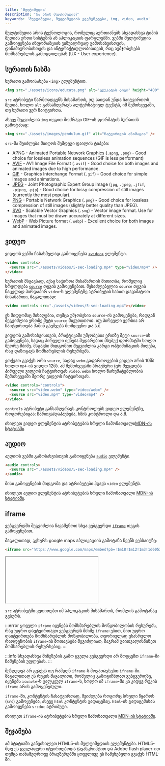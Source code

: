 ```yaml
---
title: 'მულტიმედია'
description: 'რა არის მულტიმედია?'
keywords: 'მულტიმედია, მულტიმედიის ელემენეტები, img, video, audio'
---
```


მულტიმედია არის ტექნოლოგია, რომელიც აერთიანებს სხვადასხვა ტიპის მედიას ერთი სისტემის ან აპლიკაციის ფარგლებში.
ვებში მულტიმედია გამოიყენება ინფორამციის ვიზუალრუად გამოსახვისთვის, დინამიურობისთვის და ინტერაქტიულობისთვის, რაც აუმჯობესებს მომხარებლის გამოცდილებას (UX - User experience).

## სურათის ჩასმა

სურათი გამოისახება `<img>` ელემენტით.

```html preview
<img src="./assets/icons/educata.png" alt="ედუკატას ლოგო" height="400" />
```

`src` ატრიბუტი წარმოადგენს მისამართს, თუ საიდან უნდა ჩაიტვირთოს მედია, ხოლო `alt` განსაზღვრავს ალტერნატიულ ტექსტს,
იმ შემთხვევაში, თუ სურათი ვერ ჩაიტვირთა.

ასევე შეგვიძლია `img` თეგით მოძრავი GIF-ის ფორმატის სურათის გამოტანაც:

```html preview
<img src="./assets/images/pendulum.gif" alt="ჩატვირთვის ანიმაცია" />
```

`src`-მა შეიძლება მიიღოს შემდეგი ფაილის ტიპები:

<!-- TODO: გადათარგმნე აღწერის ნაწილი -->

- [APNG](https://developer.mozilla.org/en-US/docs/Web/Media/Guides/Formats/Image_types#apng_animated_portable_network_graphics) - Animated Portable Network Graphics (`.apng`, `.png`) - Good choice for lossless animation sequences (GIF is less performant)
- [AVIF](https://developer.mozilla.org/en-US/docs/Web/Media/Guides/Formats/Image_types#avif_image) - AV1 Image File Format (`.avif`) - Good choice for both images and animated images due to high performance.
- [GIF](https://developer.mozilla.org/en-US/docs/Web/Media/Guides/Formats/Image_types#gif_graphics_interchange_format) - Graphics Interchange Format (`.gif`) - Good choice for simple images and animations.
- [JPEG](https://developer.mozilla.org/en-US/docs/Web/Media/Guides/Formats/Image_types#jpeg_joint_photographic_experts_group_image) - Joint Photographic Expert Group image (`jpg`, `.jpeg`, `.jfif`, `.pjpeg`, `.pjp`) - Good choice for lossy compression of still images (currently the most popular).
- [PNG](https://developer.mozilla.org/en-US/docs/Web/Media/Guides/Formats/Image_types#png_portable_network_graphics) - Portable Network Graphics (`.png`) - Good choice for lossless compression of still images (slightly better quality than JPEG).
- [SVG](https://developer.mozilla.org/en-US/docs/Web/Media/Guides/Formats/Image_types#svg_scalable_vector_graphics) - Scalable Vector Graphics (`.svg`) - Vector image format. Use for images that must be drawn accurately at different sizes.
- [WebP](https://developer.mozilla.org/en-US/docs/Web/Media/Guides/Formats/Image_types#webp_image) - Web Picture format (`.webp`) - Excellent choice for both images and animated images.

## ვიდეო

ვიდეოს ვებში ჩასასმელად გამოიყენება [`<video>`](https://developer.mozilla.org/en-US/docs/Web/HTML/Reference/Elements/video) ელემენტი.

```html preview
<video controls>
  <source src="./assets/videos/5-sec-loading.mp4" type="video/mp4" />
</video>
```

სურათის მსგავსად, აქაც საჭიროა მისამართის მითითბა, რომელიც სრულდება [`source`](https://developer.mozilla.org/en-US/docs/Web/HTML/Reference/Elements/source) თეგის გამოყენებით.
შესაძლებელია `source` თეგის ნაცვლად პირდაპირ `video`-ს ელემენტზე ატრიბუტის სახით დავამატოთ მისამართი, მაგალითად:

```html
<video controls src="./assets/videos/5-sec-loading.mp4"></video>
```

ეს მიდგომაც მისაღებია, თუმცა უმჯობესია `source`-ის გამოყენება, რადგან შეგვიძლია ერთზე მეტი `source` მივუთითოთ.
თუ პირველი ვერსია არ ჩაიტვირთება მაშინ გაეშვება მომდევნო და ა.შ.

ვიდეოს გამოსახვისთვის, პრაქტიკაში უმჯობესია ერთზე მეტი `source`-ის გამოყენება, სადაც პირველი იქნება შედარებით მსუბუქ ფორმატში ხოლო მეორე მძიმე.
მსგავსი მიდგომით შეგვიძლია კარგი ოპტიმიზაციის მიღება, რაც დაზოგავს მომხარებლის რესურსებს.

ვთქვათ გვაქვს ორი `source`, სადაც `webm` გაფართოვების ვიდეო არის 10მბ ხოლო `mp4`-ის ვიდეო 12მბ. ამ შემთხვევაში ბრაუზერი ჯერ შეეცდება
პირველი ვიდეოს ჩატვირთვას `video.webm` ხოლო წარუმატებლობის შემთხვევაში მეორე ვიდეოს ჩატვირთვას.

```html
<video controls="controls">
  <source src="video.webm" type="video/webm" />
  <source src="video.mp4" type="video/mp4" />
</video>
```

`controls` ატრიბუტი განსაზღვრავს კონტროლებს ვიდეო ელემენტზე, როგორებიცაა: ჩართვა/დაპაუზება, ხმის კონტროლი და ა.შ.

იხილეთ ვიდეო ელემენტის ატრიბუტების სრული ჩამონათვალი[MDN-ის სტატიაში](https://developer.mozilla.org/en-US/docs/Web/HTML/Reference/Elements/video#attributes).

## აუდიო

აუდიოს ვებში გამოსახვისთვის გამოიყენება [`audio`](https://developer.mozilla.org/en-US/docs/Web/HTML/Reference/Elements/audio) ელემენტი.

```html preview
<audio controls>
  <source src="./assets/videos/5-sec-loading.mp4" />
</audio>
```

მისი გამოყენების მიდგომა და ატრიბუტები ჰგავს `video` ელემენტს.

იხილეთ აუდიო ელემენტის ატრიბუტების სრული ჩამონათვალი [MDN-ის სტატიაში](https://developer.mozilla.org/en-US/docs/Web/HTML/Reference/Elements/audio#attributes).

## iframe

ვებგვერდში შეგვიძლია ჩავაშენოთ სხვა ვებგვერდი [`iframe`](https://developer.mozilla.org/en-US/docs/Web/HTML/Reference/Elements/iframe) თეგის გამოყენებით.

მაგალითად, გვსურს google maps აპლიკაციის გამოტანა ჩვენს ვებსაიტზე:

```html
<iframe src="https://www.google.com/maps/embed?pb=!1m18!1m12!1m3!1d6053278.568476672!2d38.07323725028378!3d42.19942970021602!2m3!1f0!2f0!3f0!3m2!1i1024!2i768!4f13.1!3m3!1m2!1s0x40440cd7e64f626b%3A0x4f907964122d4ac2!2z4YOh4YOQ4YOl4YOQ4YOg4YOX4YOV4YOU4YOa4YOd!5e0!3m2!1ska!2sge!4v1744450943201!5m2!1ska!2sge" height="450" style="border:0;" allowfullscreen="" loading="lazy" referrerpolicy="no-referrer-when-downgrade"></iframe>
```

<iframe data-url="guides/html-css-iframe-map" data-title="რუკის გამალითი" data-height="460"></iframe>

`src` ატრიბუტში ვუთითებთ იმ აპლიკაციის მისამართს, რომლის გამოტანაც გვსურს.

:::error
ყოველი `iframe` იყენებს მომხმარებლის მოწყობილობის რესურებს, რაც უფრო დავტვირთავთ ვებგვერდს მძიმე `iframe`-ებით,
მით უფრო დაიტვირთება მომხმარებლის მოწყობილობა. თეორიულად უსასრულო რაოდენობის `iframe`-ის მოთავსება
შეგიძლიათ, მაგრამ გაითვალისწინეთ მომხარებლის რესურსებიც.
:::

:::info
სხვადასხვა მიზეზების გამო ყველა ვებგვერდი არ მოგცემთ `iframe`-ში ჩაშენების უფლებას.
:::

შეზღუდვა არ გვაქვს თუ რამდენ `iframe`-ს მოვათავსებთ `iframe`-ში. მაგალითად ეს რუკის მაგალითი, რომელიც გამოგიჩნდათ ვებგვერდზე,
იყენებს `iswavle`-ს ცალკეულ `iframe`-ს, ხოლო იმ `iframe`-ში კი კიდევ რუკის `iframe` არის გამოყენებული.

`iframe`-ში, კონტენტის ჩასატვირთად, შეიძლება როგორც სრული წყაროს (`src`) გამოყენება, ასევე `html` კონტენტის გადაცემაც.
`html`-ის გადაცემისას გამოიყენება `srcdoc` ატრიბუტი.

იხილეთ `iframe`-ის ატრიბუტების სრული ჩამონათვალი [MDN-ის სტატიაში](https://developer.mozilla.org/en-US/docs/Web/HTML/Reference/Elements/audio#attributes).

## შეჯამება

ამ სტატიაში განვიხილეთ HTML5-ის მულტიმედიის ელემენტები. HTML5-მდე ეს ყველაფერი იტვირთებოდა ჯავასკრიპტით
და Adobe flash player-ით თუმცა თანამედროვე ბრაუზერებში ყოველივე ეს ჩაშენებული გვაქვს HTML-ში.
